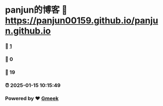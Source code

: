 # panjun的博客 :link: https://panjun00159.github.io/panjun.github.io 
### :page_facing_up: [1](https://panjun00159.github.io/panjun.github.io/tag.html) 
### :speech_balloon: 0 
### :hibiscus: 19 
### :alarm_clock: 2025-01-15 10:15:49 
### Powered by :heart: [Gmeek](https://github.com/Meekdai/Gmeek)
